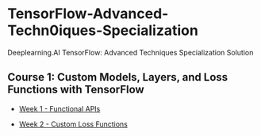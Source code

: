 # TensorFlow-Advanced-Techn0iques-Specialization
Deeplearning.AI TensorFlow: Advanced Techniques Specialization Solution 

## Course 1: Custom Models, Layers, and Loss Functions with TensorFlow

* [Week 1 - Functional APIs](https://github.com/anhtuan85/TensorFlow-Advanced-Techniques-Specialization/tree/main/Course%201%20-%20Custom%20Models%2C%20Layers%2C%20and%20Loss%20Functions%20with%20TensorFlow/Week%201)

* [Week 2 - Custom Loss Functions](https://github.com/anhtuan85/TensorFlow-Advanced-Techniques-Specialization/tree/main/Course%201%20-%20Custom%20Models%2C%20Layers%2C%20and%20Loss%20Functions%20with%20TensorFlow/Week%202)
